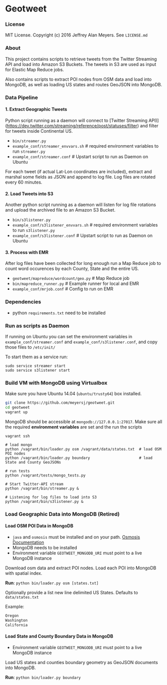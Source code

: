 Geotweet
========

### License

MIT License. Copyright (c) 2016 Jeffrey Alan Meyers. See `LICENSE.md`


### About

This project contains scripts to retrieve tweets from the Twitter Streaming API and
load into Amazon S3 Buckets. The tweets in S3 are used as input for  Elastic Map Reduce jobs.

Also contains scripts to extract POI nodes from OSM data and load into MongoDB,
as well as loading US states and routes GeoJSON into MongoDB.

### Data Pipeline

#### 1. Extract Geographic Tweets

Python script running as a daemon will connect to [Twitter Streaming API)]
(https://dev.twitter.com/streaming/reference/post/statuses/filter)
and filter for tweets inside Continental US.

+ `bin/streamer.py`
+ `example_conf/streamer_envvars.sh`      # required environment variables to run `streamer.py`
+ `example_conf/streamer.conf`            # Upstart script to run as Daemon on Ubuntu

For each tweet (if actual Lat-Lon coordinates are included),
extract and marshal some fields as JSON and append to log file.
Log files are rotated every 60 minutes.

#### 2. Load Tweets into S3

Another python script running as a daemon will listen for log file
rotations and upload the archived file to an Amazon S3 Bucket.

+ `bin/s3listener.py`
+ `example_conf/s3listener_envvars.sh`    # required environment variables to run `s3listener.py`
+ `example_conf/s3listener.conf`          # Upstart script to run as Daemon on Ubuntu


#### 3. Process with EMR

After log files have been collected for long enough run a Map Reduce
job to count word occurences by each County, State and the entire US.

+ `geotweet/mapreduce/wordcount/geo.py`   # Map Reduce job
+ `bin/mapreduce_runner.py`               # Example runner for local and EMR
+ `example_conf/mrjob.conf`               # Config to run on EMR


### Dependencies

+ python `requirements.txt` need to be installed


### Run as scripts as Daemon

If running on Ubuntu you can set the environment variables in
`example_conf/streamer.conf` and `example_conf/s3listener.conf`,
and copy those files to `/etc/init/`

To start them as a service run:
```
sudo service streamer start
sudo service s3listener start
```


### Build VM with MongoDB using Virtualbox

Make sure you have Ubuntu 14.04 (`ubuntu/trusty64`) box installed.

```bash
git clone https://github.com/meyersj/geotweet.git
cd geotweet
vagrant up
```

MongoDB should be accessible at `mongodb://127.0.0.1:27017`.
Make sure all the required **environment variables** are set and the run the scripts

```
vagrant ssh

# load mongo
python /vagrant/bin/loader.py osm /vagrant/data/states.txt  # load OSM POI nodes
python /vagrant/bin/loader.py boundary                      # load State and County GeoJSONs

# run tests
python /vagrant/tests/mongo_tests.py

# Start Twitter-API stream
python /vagrant/bin/streamer.py &

# Listening for log files to load into S3
python /vagrant/bin/s3listener.py &
```

### Load Geographic Data into MongoDB (Retired)

#### Load OSM POI Data in MongoDB

+ `java` and `osmosis` must be installed and on your path. [Osmosis Documentation](http://wiki.openstreetmap.org/wiki/Osmosis)
+ MongoDB needs to be installed
+ Environment variable `GEOTWEET_MONGODB_URI` must point to a live MongoDB instance

Download osm data and extract POI nodes. Load each POI into MongoDB with
spatial index.

**Run**: `python bin/loader.py osm [states.txt]`

Optionally provide a list new line delimited US States.
Defaults to `data/states.txt`

Example:
```txt
Oregon
Washington
California
```

#### Load State and County Boundary Data in MongoDB

+ Environment variable `GEOTWEET_MONGODB_URI` must point to a live MongoDB instance

Load US states and counties boundary geometry as GeoJSON documents
into MongoDB.

**Run**: `python bin/loader.py boundary`

